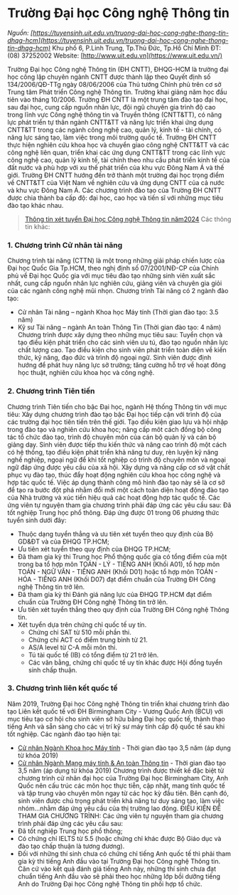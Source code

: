 # Trường Đại học Công nghệ Thông tin
_Nguồn: [https://tuyensinh.uit.edu.vn/truong-dai-hoc-cong-nghe-thong-tin-dhqg-hcm](https://tuyensinh.uit.edu.vn/truong-dai-hoc-cong-nghe-thong-tin-dhqg-hcm)_
Khu phố 6, P.Linh Trung, Tp.Thủ Đức, Tp.Hồ Chí Minh
ĐT: (08) 37252002
Website: [http://www.uit.edu.vn](https://www.uit.edu.vn/)
 
Trường Đại học Công nghệ Thông tin (ĐH CNTT), ĐHQG-HCM là trường đại học công lập chuyên ngành CNTT được thành lập theo Quyết định số 134/2006/QĐ-TTg ngày 08/06/2006 của Thủ tướng Chính phủ trên cơ sở Trung tâm Phát triển Công nghệ Thông tin. Trường khai giảng năm học đầu tiên vào tháng 10/2006.
Trường ĐH CNTT là một trung tâm đào tạo đại học, sau đại học, cung cấp nguồn nhân lực, đội ngũ chuyên gia trình độ cao trong lĩnh vực Công nghệ thông tin và Truyền thông (CNTT&TT), có năng lực phát triển tự thân ngành CNTT&TT và năng lực triển khai ứng dụng CNTT&TT trong các ngành công nghệ cao, quản lý, kinh tế - tài chính, có năng lực sáng tạo, làm việc trong môi trường quốc tế. Trường ĐH CNTT thực hiện nghiên cứu khoa học và chuyển giao công nghệ CNTT&TT và các công nghệ liên quan, triển khai các ứng dụng CNTT&TT trong các lĩnh vực công nghệ cao, quản lý kinh tế, tài chính theo nhu cầu phát triển kinh tế của đất nước và phù hợp với xu thế phát triển của khu vực Đông Nam Á và thế giới.
Trường ĐH CNTT hướng đến trở thành một trường đại học trọng điểm về CNTT&TT của Việt Nam về nghiên cứu và ứng dụng CNTT của cả nước và khu vực Đông Nam Á.
Các chương trình đào tạo của Trường ĐH CNTT được chia thành ba cấp độ: đại học, cao học và tiến sĩ với những mục tiêu đào tạo khác nhau.
> [Thông tin xét tuyển Đại học Công nghệ Thông tin năm](https://tuyensinh.uit.edu.vn/2024-phuong-thuc-tuyen-sinh-nam-2024)[2024](https://tuyensinh.uit.edu.vn/2024-phuong-thuc-tuyen-sinh-nam-2024)
Các thông tin khác:
### 1. Chương trình Cử nhân tài năng
Chương trình tài năng (CTTN) là một trong những giải pháp chiến lược của Đại học Quốc Gia Tp.HCM, theo nghị định số 07/2001/NĐ-CP của Chính phủ về Đại học Quốc gia với mục tiêu đào tạo những sinh viên xuất sắc nhất, cung cấp nguồn nhân lực nghiên cứu, giảng viên và chuyên gia giỏi của các ngành công nghệ mũi nhọn.
Chương trình Tài năng có 2 ngành đào tạo:
- Cử nhân Tài năng – ngành Khoa học Máy tính (Thời gian đào tạo: 3.5 năm)
- Kỹ sư Tài năng – ngành An toàn Thông Tin (Thời gian đào tạo: 4 năm)
Chương trình được xây dựng theo những mục tiêu sau:
 Tuyển chọn và tạo điều kiện phát triển cho các sinh viên ưu tú, đào tạo nguồn nhân lực chất lượng cao.
 Tạo điều kiện cho sinh viên phát triển toàn diện về kiến thức, kỹ năng, đạo đức và trình độ ngoại ngữ.
 Sinh viên được định hướng để phát huy năng lực sở trường; tăng cường hỗ trợ về hoạt đông học thuật, nghiên cứu khoa học và công nghệ.
### 2. Chương trình Tiên tiến
Chương trình Tiên tiến cho bậc Đại học, ngành Hệ thống Thông tin với mục tiêu:
 Xây dựng chương trình đào tạo bậc Đại học tiếp cận với trình độ của các trường đại học tiên tiến trên thế giới.
 Tạo điều kiện giao lưu và hội nhập trong đào tạo và nghiên cứu khoa học; nâng cấp môt cách đồng bộ công tác tổ chức đào tạo, trình độ chuyên môn của cán bộ quản lý và cán bộ giảng dạy.
 Sinh viên được tiếp thu kiến thức và nâng cao trình độ một cách có hệ thống, tạo điều kiện phát triển khả năng tư duy, rèn luyện kỹ năng nghề nghiệp, ngoại ngữ để khi tốt nghiệp có trình độ chuyên môn và ngoại ngữ đáp ứng được yêu cầu của xã hội.
 Xây dựng và nâng cấp cơ sở vật chất phục vụ đào tạo, thúc đẩy hoạt động nghiên cứu khoa học công nghệ và hợp tác quốc tế.
Việc áp dụng thành công mô hình đào tạo này sẽ là cơ sở để tạo ra bước đột phá nhằm đổi mới một cách toàn diện hoạt động đào tạo của Nhà trường và xúc tiến hiệu quả các hoạt động hợp tác quốc tế.
Các ứng viên tự nguyện tham gia chương trình phải đáp ứng các yêu cầu sau:
 Đã tốt nghiệp Trung học phổ thông.
 Đáp ứng được 01 trong 06 phương thức tuyển sinh dưới đây:
  + Thuộc dạng tuyển thẳng và ưu tiên xét tuyển theo quy định của Bộ GD&ĐT và của ĐHQG TP.HCM;
  + Ưu tiên xét tuyển theo quy định của ĐHQG TP.HCM;
  + Đã tham gia kỳ thi Trung học Phổ thông quốc gia có tổng điểm của một trong ba tổ hợp môn TOÁN - LÝ - TIẾNG ANH (Khối A01), tổ hợp môn TOÁN - NGỮ VĂN - TIẾNG ANH (Khối D01) hoặc tổ hợp môn TOÁN - HÓA - TIẾNG ANH (Khối D07) đạt điểm chuẩn của Trường ĐH Công nghệ Thông tin trở lên.
  + Đã tham gia kỳ thi Đánh giá năng lực của ĐHQG TP.HCM đạt điểm chuẩn của Trường ĐH Công nghệ Thông tin trở lên.
  + Ưu tiên xét tuyển thẳng theo quy định của Trường ĐH Công nghệ Thông tin.
  + Xét tuyển dựa trên chứng chỉ quốc tế uy tín.
    - Chứng chỉ SAT từ 510 mỗi phần thi.
    - Chứng chỉ ACT có điểm trung bình từ 21.
    - AS/A level từ C-A mỗi môn thi.
    - Tú tài quốc tế (IB) có tổng điểm từ 21 trở lên.
    - Các văn bằng, chứng chỉ quốc tế uy tín khác được Hội đồng tuyển sinh chấp thuận.
### 3. Chương trình liên kết quốc tế
Năm 2019, Trường Đại học Công nghệ Thông tin triển khai chương trình đào tạo Liên kết quốc tế với ĐH Birmingham City - Vương Quốc Anh (BCU) với mục tiêu tạo cơ hội cho sinh viên sở hữu bằng Đại học quốc tế, thành thạo tiếng Anh và sẵn sàng cho các vị trí kỹ sư máy tính cấp độ quốc tế sau khi tốt nghiệp.
Các ngành đào tạo hiện tại:
- [Cử nhân Ngành Khoa học Máy tính](https://oep.uit.edu.vn/vi/nganh-khoa-hoc-may-tinh-bcu) - Thời gian đào tạo 3,5 năm (áp dụng từ khóa 2019)
- [Cử nhân Ngành Mạng máy tính & An toàn Thông tin](https://oep.uit.edu.vn/vi/nganh-mang-may-tinh-va-toan-thong-tin-bcu) - Thời gian đào tạo 3,5 năm (áp dụng từ khóa 2019)
Chương trình được thiết kế đặc biệt từ chương trình cử nhân đại học của Trường Đại học Birmingham City, Anh Quốc nên cấu trúc các môn học thực tiễn, cập nhật, mang tính quốc tế và tập trung vào chuyên môn ngay từ các học kỳ đầu tiên. Bên cạnh đó, sinh viên được chú trọng phát triển khả năng tư duy sáng tạo, làm việc nhóm…nhằm đáp ứng yêu cầu của thị trường lao động.
ĐIỀU KIỆN ĐỂ THAM GIA CHƯƠNG TRÌNH:
Các ứng viên tự nguyện tham gia chương trình phải đáp ứng các yêu cầu sau:
- Đã tốt nghiệp Trung học phổ thông;
- Có chứng chỉ IELTS từ 5.5 (hoặc chứng chỉ khác được Bộ Giáo dục và đào tạo chấp thuận là tương đương).
- Đối với những thí sinh chưa có chứng chỉ tiếng Anh quốc tế thì phải tham gia kỳ thi tiếng Anh đầu vào tại Trường Đại học Công nghệ Thông tin. Căn cứ vào kết quả đánh giá tiếng Anh này, những thí sinh chưa đạt chuẩn tiếng Anh đầu vào sẽ phải theo học những lớp bồi dưỡng tiếng Anh do Trường Đại học Công nghệ Thông tin phối hợp tổ chức.